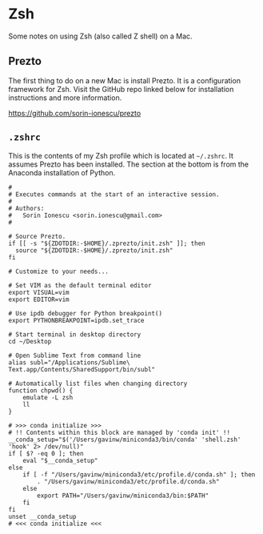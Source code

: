 # Zsh

Some notes on using Zsh (also called Z shell) on a Mac.

## Prezto

The first thing to do on a new Mac is install Prezto. It is a configuration framework for Zsh. Visit the GitHub repo linked below for installation instructions and more information.

https://github.com/sorin-ionescu/prezto

## `.zshrc`

This is the contents of my Zsh profile which is located at `~/.zshrc`. It assumes Prezto has been installed. The section at the bottom is from the Anaconda installation of Python.

```
#
# Executes commands at the start of an interactive session.
#
# Authors:
#   Sorin Ionescu <sorin.ionescu@gmail.com>
#

# Source Prezto.
if [[ -s "${ZDOTDIR:-$HOME}/.zprezto/init.zsh" ]]; then
  source "${ZDOTDIR:-$HOME}/.zprezto/init.zsh"
fi

# Customize to your needs...

# Set VIM as the default terminal editor
export VISUAL=vim
export EDITOR=vim

# Use ipdb debugger for Python breakpoint()
export PYTHONBREAKPOINT=ipdb.set_trace

# Start terminal in desktop directory
cd ~/Desktop

# Open Sublime Text from command line
alias subl="/Applications/Sublime\ Text.app/Contents/SharedSupport/bin/subl"

# Automatically list files when changing directory
function chpwd() {
    emulate -L zsh
    ll
}

# >>> conda initialize >>>
# !! Contents within this block are managed by 'conda init' !!
__conda_setup="$('/Users/gavinw/miniconda3/bin/conda' 'shell.zsh' 'hook' 2> /dev/null)"
if [ $? -eq 0 ]; then
    eval "$__conda_setup"
else
    if [ -f "/Users/gavinw/miniconda3/etc/profile.d/conda.sh" ]; then
        . "/Users/gavinw/miniconda3/etc/profile.d/conda.sh"
    else
        export PATH="/Users/gavinw/miniconda3/bin:$PATH"
    fi
fi
unset __conda_setup
# <<< conda initialize <<<
```
